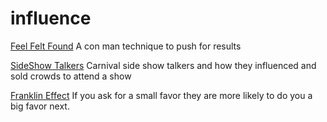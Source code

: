 # influence


[Feel Felt Found](http://www.changingminds.org/disciplines/sales/objection/feel_felt_found.htm#nav)
A con man technique to push for results

[SideShow Talkers](/talkers)
Carnival side show talkers and how they influenced and sold crowds to attend a show


[Franklin Effect](https://en.m.wikipedia.org/wiki/Ben_Franklin_effect)
If you ask for a small favor they are more likely to do you a big favor next.


